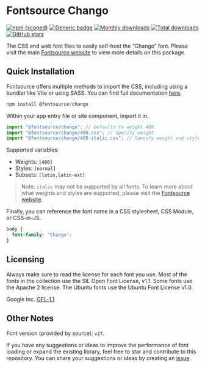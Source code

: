 # Fontsource Chango

[![npm (scoped)](https://img.shields.io/npm/v/@fontsource/chango?color=brightgreen)](https://www.npmjs.com/package/@fontsource/chango) [![Generic badge](https://img.shields.io/badge/fontsource-passing-brightgreen)](https://github.com/fontsource/fontsource) [![Monthly downloads](https://badgen.net/npm/dm/@fontsource/chango)](https://github.com/fontsource/fontsource) [![Total downloads](https://badgen.net/npm/dt/@fontsource/chango)](https://github.com/fontsource/fontsource) [![GitHub stars](https://img.shields.io/github/stars/fontsource/fontsource.svg?style=social&label=Star)](https://github.com/fontsource/fontsource/stargazers)

The CSS and web font files to easily self-host the “Chango” font. Please visit the main [Fontsource website](https://fontsource.org/fonts/chango) to view more details on this package.

## Quick Installation

Fontsource offers multiple methods to import the CSS, including using a bundler like Vite or using SASS. You can find full documentation [here](https://fontsource.org/docs/getting-started/introduction).

```javascript
npm install @fontsource/chango
```

Within your app entry file or site component, import it in.

```javascript
import "@fontsource/chango"; // Defaults to weight 400
import "@fontsource/chango/400.css"; // Specify weight
import "@fontsource/chango/400-italic.css"; // Specify weight and style
```

Supported variables:
- Weights: `[400]`
- Styles: `[normal]`
- Subsets: `[latin,latin-ext]`

> Note: `italic` may not be supported by all fonts. To learn more about what weights and styles are supported, please visit the [Fontsource website](https://fontsource.org/fonts/chango).

Finally, you can reference the font name in a CSS stylesheet, CSS Module, or CSS-in-JS.

```css
body {
  font-family: "Chango";
}
```

## Licensing
Always make sure to read the license for each font you use. Most of the fonts in the collection use the SIL Open Font License, v1.1. Some fonts use the Apache 2 license. The Ubuntu fonts use the Ubuntu Font License v1.0.

Google Inc.
[OFL-1.1](http://scripts.sil.org/OFL)

## Other Notes
Font version (provided by source): `v27`.

If you have any suggestions or ideas to improve the performance of font loading or expand the existing library, feel free to star and contribute to this repository. You can share your suggestions or ideas by creating an [issue](https://github.com/fontsource/fontsource/issues).
